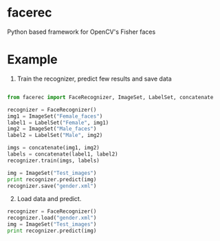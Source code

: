 facerec
=======

Python based framework for OpenCV's Fisher faces

Example
========

1. Train the recognizer, predict few results and save data

``` python

from facerec import FaceRecognizer, ImageSet, LabelSet, concatenate

recognizer = FaceRecognizer()
img1 = ImageSet("Female_faces")
label1 = LabelSet("Female", img1)
img2 = ImageSet("Male_faces")
label2 = LabelSet("Male", img2)

imgs = concatenate(img1, img2)
labels = concatenate(label1, label2)
recognizer.train(imgs, labels)

img = ImageSet("Test_images")
print recognizer.predict(img)
recognizer.save("gender.xml")
```

2. Load data and predict.

``` python
recognizer = FaceRecognizer()
recognizer.load("gender.xml")
img = ImageSet("Test_images")
print recognizer.predict(img)
```